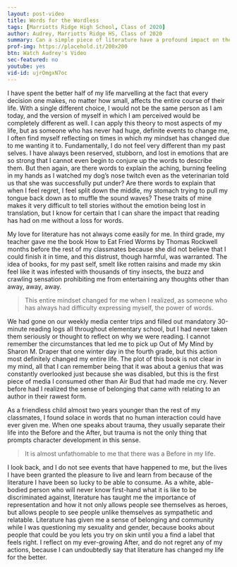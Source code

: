 ```yaml
---
layout: post-video
title: Words for the Wordless
tags: [Marriotts Ridge High School, Class of 2020]  
author: Audrey, Marriotts Ridge HS, Class of 2020
summary: Can a simple piece of literature have a profound impact on the makeup of who you are?
prof-img: https://placehold.it/200x200
btn: Watch Audrey's Video
sec-featured: no
youtube: yes
vid-id: ujrOmgxN7oc
---
```


I have spent the better half of my life marvelling at the fact that every decision one makes, no matter how small, affects the entire course of their life. With a single different choice, I would not be the same person as I am today, and the version of myself in which I am perceived would be completely different as well. I can apply this theory to most aspects of my life, but as someone who has never had huge, definite events to change me, I often find myself reflecting on times in which my mindset has changed due to me wanting it to. Fundamentally, I do not feel very different than my past selves. I have always been reserved, stubborn, and lost in emotions that are so strong that I cannot even begin to conjure up the words to describe them. But then again, are there words to explain the aching, burning feeling in my hands as I watched my dog’s nose twitch even as the veterinarian told us that she was successfully put under? Are there words to explain that when I feel regret, I feel split down the middle, my stomach trying to pull my tongue back down as to muffle the sound waves? These traits of mine makes it very difficult to tell stories without the emotion being lost in translation, but I know for certain that I can share the impact that reading has had on me without a loss for words. 

My love for literature has not always come easily for me. In third grade, my teacher gave me the book How to Eat Fried Worms by Thomas Rockwell months before the rest of my classmates because she did not believe that I could finish it in time, and this distrust, though harmful, was warranted. The idea of books, for my past self, smelt like rotten raisins and made my skin feel like it was infested with thousands of tiny insects, the buzz and crawling sensation prohibiting me from entertaining any thoughts other than away, away, away. 

>This entire mindset changed for me when I realized, as someone who has always had difficulty expressing myself, the power of words. 

We had gone on our weekly media center trips and filled out mandatory 30-minute reading logs all throughout elementary school, but I had never taken them seriously or thought to reflect on why we were reading. I cannot remember the circumstances that led me to pick up Out of My Mind by Sharon M. Draper that one winter day in the fourth grade, but this action most definitely changed my entire life. The plot of this book is not clear in my mind, all that I can remember being that it was about a genius that was constantly overlooked just because she was disabled, but this is the first piece of media I consumed other than Air Bud that had made me cry. Never before had I realized the sense of belonging that came with relating to an author in their rawest form. 

As a friendless child almost two years younger than the rest of my classmates, I found solace in words that no human interaction could have ever given me. When one speaks about trauma, they usually separate their life into the Before and the After, but trauma is not the only thing that prompts character development in this sense. 

> It is almost unfathomable to me that there was a Before in my life. 

I look back, and I do not see events that have happened to me, but the lives I have been granted the pleasure to live and learn from because of the literature I have been so lucky to be able to consume. As a white, able-bodied person who will never know first-hand what it is like to be discriminated against, literature has taught me the importance of representation and how it not only allows people see themselves as heroes, but allows people to see people unlike themselves as sympathetic and relatable. Literature has given me a sense of belonging and community while I was questioning my sexuality and gender, because books about people that could be you lets you try on skin until you a find a label that feels right. I reflect on my ever-growing After, and do not regret any of my actions, because I can undoubtedly say that literature has changed my life for the better. 
	
